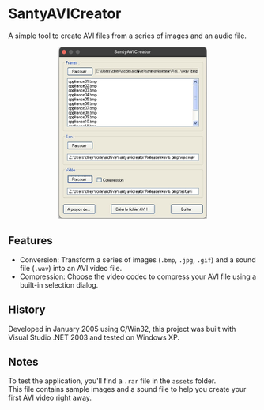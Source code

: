# SantyAVICreator

A simple tool to create AVI files from a series of images and an audio file.

<p align="center"><img width="300" src="/assets/screenshot.jpg" alt="App Screenshot"></p>

## Features

* Conversion: Transform a series of images (`.bmp`, `.jpg`, `.gif`) and a sound file (`.wav`) into an AVI video file.
* Compression: Choose the video codec to compress your AVI file using a built-in selection dialog.

## History

Developed in January 2005 using C/Win32, this project was built with Visual Studio .NET 2003 and tested on Windows XP.

## Notes

To test the application, you'll find a `.rar` file in the `assets` folder.  
This file contains sample images and a sound file to help you create your first AVI video right away.
